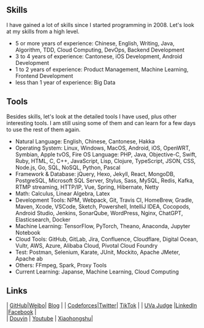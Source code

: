 ## Skills

I have gained a lot of skills since I started programming in 2008. Let's look at my skills from a high level. 

* 5 or more years of experience: Chinese, English, Writing, Java, Algorithm, TDD, Cloud Computing, DevOps, Backend Development
* 3 to 4 years of experience: Cantonese, iOS Development, Android Development
* 1 to 2 years of experience: Product Management, Machine Learning, Frontend Development
* less than 1 year of experience: Big Data


## Tools

Besides skills, let's look at the detailed tools I have used, plus other interesting tools. I am still using some of them and can learn for a few days to use the rest of them again.

* Natural Language: English, Chinese, Cantonese, Hakka
* Operating System: Linux, Windows, MacOS, Android, iOS, OpenWRT, Symbian, Apple tvOS, Fire OS
Language: PHP, Java, Objective-C, Swift, Ruby, HTML, C, C++, JavaScript, Lisp, Clojure, TypeScript, JSON, CSS, Node.js, Go, SQL, NoSQL, Python, Pascal
* Framework & Database: jQuery, Hexo, Jekyll, React, MongoDB, PostgreSQL, Microsoft SQL Server, Stylus, Sass, MySQL, Redis, Kafka,  RTMP streaming, HTTP/IP, Vue, Spring, Hibernate, Netty
* Math: Calculus, Linear Algebra, Latex
* Development Tools: NPM, Webpack, Git, Travis CI, HomeBrew, Gradle, Maven, Xcode, VSCode, Sketch, Powershell, IntelliJ IDEA, Cocopods, Android Studio, Jenkins, SonarQube, WordPress, Nginx, ChatGPT, Elasticsearch, Docker
* Machine Learning: TensorFlow, PyTorch, Theano, Anaconda, Jupyter Notebook
* Cloud Tools: GitHub, GitLab, Jira, Confluence, Cloudflare, Digital Ocean, Vultr, AWS, Azure, Alibaba Cloud, Pivotal Cloud Foundry
* Test: Postman, Selenium, Karate, JUnit, Mockito, Apache JMeter, Apache ab
* Others: FFmpeg, Spark, Proxy Tools
* Current Learning: Japanse, Machine Learning, Cloud Computing

## Links

| [GitHub](https://github.com/lzwjava)|[Weibo](https://weibo.com/zhiweilee)| [Blog](https://lzwjava.github.io)  |
| [Codeforces](https://codeforces.com/profile/lzwjava)|[Twitter](https://twitter.com/lzwjava)|  [TikTok](https://www.tiktok.com/@jamesleecool) |
| [UVa Judge](https://uhunt.onlinejudge.org/id/113519) |[LinkedIn](https://www.linkedin.com/in/lzwjava) |[Facebook](https://www.facebook.com/lzwjava) |      
| [Douyin](https://v.douyin.com/iKAw9YC)     | [Youtube](https://www.youtube.com/channel/UC-jqwnFwWOS4ydgTsQR-9ZQ)      | [Xiaohongshu](https://www.xiaohongshu.com/user/profile/577ba85b6a6a6913f98f237b)|



